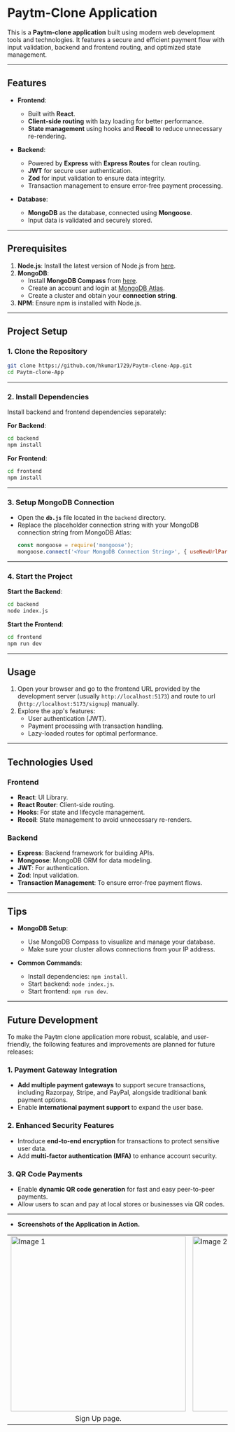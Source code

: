 
# Paytm-Clone Application

This is a **Paytm-clone application** built using modern web development tools and technologies. It features a secure and efficient payment flow with input validation, backend and frontend routing, and optimized state management.

---

## Features

- **Frontend**:
  - Built with **React**.
  - **Client-side routing** with lazy loading for better performance.
  - **State management** using hooks and **Recoil** to reduce unnecessary re-rendering.

- **Backend**:
  - Powered by **Express** with **Express Routes** for clean routing.
  - **JWT** for secure user authentication.
  - **Zod** for input validation to ensure data integrity.
  - Transaction management to ensure error-free payment processing.

- **Database**:
  - **MongoDB** as the database, connected using **Mongoose**.
  - Input data is validated and securely stored.

---

## Prerequisites

1. **Node.js**: Install the latest version of Node.js from [here](https://nodejs.org/).
2. **MongoDB**:
   - Install **MongoDB Compass** from [here](https://www.mongodb.com/products/compass).
   - Create an account and login at [MongoDB Atlas](https://www.mongodb.com/).
   - Create a cluster and obtain your **connection string**.
3. **NPM**: Ensure npm is installed with Node.js.

---

## Project Setup

### 1. Clone the Repository

```bash
git clone https://github.com/hkumar1729/Paytm-clone-App.git
cd Paytm-clone-App
```

---

### 2. Install Dependencies

Install backend and frontend dependencies separately:

**For Backend**:
```bash
cd backend
npm install
```

**For Frontend**:
```bash
cd frontend
npm install
```

---

### 3. Setup MongoDB Connection

- Open the **`db.js`** file located in the `backend` directory.
- Replace the placeholder connection string with your MongoDB connection string from MongoDB Atlas:
  ```javascript
  const mongoose = require('mongoose');
  mongoose.connect('<Your MongoDB Connection String>', { useNewUrlParser: true, useUnifiedTopology: true });
  ```

---

### 4. Start the Project

**Start the Backend**:
```bash
cd backend
node index.js
```

**Start the Frontend**:
```bash
cd frontend
npm run dev
```

---

## Usage

1. Open your browser and go to the frontend URL provided by the development server (usually `http://localhost:5173`) and route to url (`http://localhost:5173/signup`) manually.
2. Explore the app's features:
   - User authentication (JWT).
   - Payment processing with transaction handling.
   - Lazy-loaded routes for optimal performance.

---

## Technologies Used

### **Frontend**
- **React**: UI Library.
- **React Router**: Client-side routing.
- **Hooks**: For state and lifecycle management.
- **Recoil**: State management to avoid unnecessary re-renders.

### **Backend**
- **Express**: Backend framework for building APIs.
- **Mongoose**: MongoDB ORM for data modeling.
- **JWT**: For authentication.
- **Zod**: Input validation.
- **Transaction Management**: To ensure error-free payment flows.

---

## Tips

- **MongoDB Setup**:
  - Use MongoDB Compass to visualize and manage your database.
  - Make sure your cluster allows connections from your IP address.

- **Common Commands**:
  - Install dependencies: `npm install`.
  - Start backend: `node index.js`.
  - Start frontend: `npm run dev`.

---

## Future Development

To make the Paytm clone application more robust, scalable, and user-friendly, the following features and improvements are planned for future releases:

### 1. Payment Gateway Integration
- **Add multiple payment gateways** to support secure transactions, including Razorpay, Stripe, and PayPal, alongside traditional bank payment options.
- Enable **international payment support** to expand the user base.

### 2. Enhanced Security Features
- Introduce **end-to-end encryption** for transactions to protect sensitive user data.
- Add **multi-factor authentication (MFA)** to enhance account security.

### 3. QR Code Payments
- Enable **dynamic QR code generation** for fast and easy peer-to-peer payments.
- Allow users to scan and pay at local stores or businesses via QR codes.

---

- **Screenshots of the Application in Action.**

<table>
  <tr>
    <td><img src="https://github.com/user-attachments/assets/11b9f251-be39-45d6-923f-5256b261faa1" alt="Image 1" width="400"></td>
    <td><img src="https://github.com/user-attachments/assets/77fd09f0-9d7d-4a1f-8853-8e4de96307e2" alt="Image 2" width="400"></td>
    <td><img src="https://github.com/user-attachments/assets/0527c7a9-9351-4b6d-bed6-7a55401ded47" alt="Image 3" width="400"></td>
    <td><img src="https://github.com/user-attachments/assets/fea26ef5-d8c5-42a2-9feb-29372f932e56" alt="Image 4" width="400"></td>
  </tr>
  <tr>
    <td align="center">Sign Up page.</td>
    <td align="center">Login Page</td>
    <td align="center">Dashboard Page</td>
    <td align="center">Send money page</td>
  </tr>
</table>





